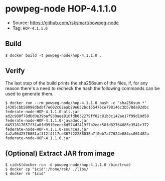 # powpeg-node HOP-4.1.1.0

* Source: https://github.com/rsksmart/powpeg-node
* Tag: `HOP-4.1.1.0`

## Build

```
$ docker build -t powpeg-node/hop-4.1.1.0 .
```

## Verify

The last step of the build prints the sha256sum of the files, if, for any reason there's a need to recheck the hash the following commands can be used to generate them.

```
$ docker run --rm powpeg-node/hop-4.1.1.0 bash -c 'sha256sum *'
14305cbb58098dbdbf7e602c62eab29e632bc155476ce798146c3b578da92dbc  federate-node-HOP-4.1.1.0-all.jar
ad2c988f78d6d0e39baf930aee810fdb032279ff02c81b3c142ae17f99d19d50  federate-node-HOP-4.1.1.0-javadoc.jar
d4532817657f31a0fd9910eecc6d574d2419f7b2eec58fd82764085c3541c372  federate-node-HOP-4.1.1.0-sources.jar
4a2a0642576881af312f4f17ce367f22288038a7f0eb7a77624e084cc061482a  federate-node-HOP-4.1.1.0.jar
```

## (Optional) Extract JAR from image

```
$ cid=$(docker run -d powpeg-node/hop-4.1.1.0 /bin/true)
$ docker cp "$cid":/home/rsk/ ./libs/
$ docker rm "$cid"
```
